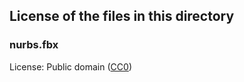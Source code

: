 ## License of the files in this directory

### nurbs.fbx

License: Public domain ([CC0](https://creativecommons.org/publicdomain/zero/1.0/))
